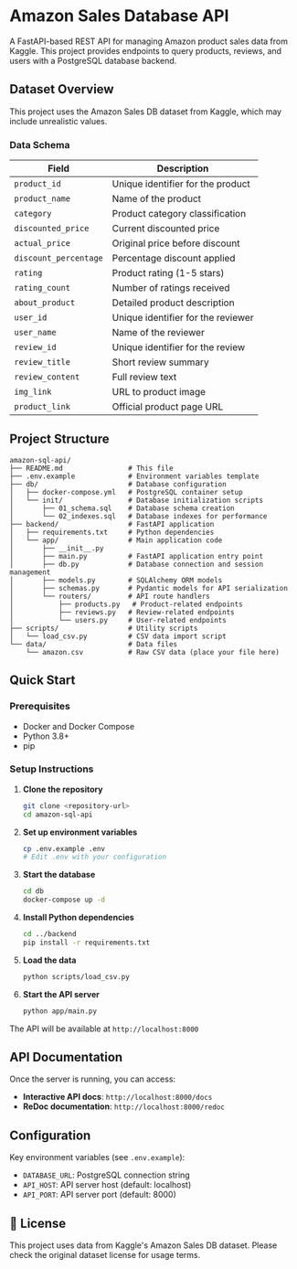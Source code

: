 # Amazon Sales Database API

A FastAPI-based REST API for managing Amazon product sales data from Kaggle. This project provides endpoints to query products, reviews, and users with a PostgreSQL database backend.

## Dataset Overview

This project uses the Amazon Sales DB dataset from Kaggle, which may include unrealistic values.

### Data Schema

| Field | Description |
|-------|-------------|
| `product_id` | Unique identifier for the product |
| `product_name` | Name of the product |
| `category` | Product category classification |
| `discounted_price` | Current discounted price |
| `actual_price` | Original price before discount |
| `discount_percentage` | Percentage discount applied |
| `rating` | Product rating (1-5 stars) |
| `rating_count` | Number of ratings received |
| `about_product` | Detailed product description |
| `user_id` | Unique identifier for the reviewer |
| `user_name` | Name of the reviewer |
| `review_id` | Unique identifier for the review |
| `review_title` | Short review summary |
| `review_content` | Full review text |
| `img_link` | URL to product image |
| `product_link` | Official product page URL |

## Project Structure

```
amazon-sql-api/
├── README.md                # This file
├── .env.example             # Environment variables template
├── db/                      # Database configuration
│   ├── docker-compose.yml   # PostgreSQL container setup
│   └── init/                # Database initialization scripts
│       ├── 01_schema.sql    # Database schema creation
│       └── 02_indexes.sql   # Database indexes for performance
├── backend/                 # FastAPI application
│   ├── requirements.txt     # Python dependencies
│   └── app/                 # Main application code
│       ├── __init__.py
│       ├── main.py          # FastAPI application entry point
│       ├── db.py            # Database connection and session management
│       ├── models.py        # SQLAlchemy ORM models
│       ├── schemas.py       # Pydantic models for API serialization
│       └── routers/         # API route handlers
│           ├── products.py   # Product-related endpoints
│           ├── reviews.py   # Review-related endpoints
│           └── users.py     # User-related endpoints
├── scripts/                 # Utility scripts
│   └── load_csv.py          # CSV data import script
└── data/                    # Data files
    └── amazon.csv           # Raw CSV data (place your file here)
```

## Quick Start

### Prerequisites

- Docker and Docker Compose
- Python 3.8+
- pip

### Setup Instructions

1. **Clone the repository**
   ```bash
   git clone <repository-url>
   cd amazon-sql-api
   ```

2. **Set up environment variables**
   ```bash
   cp .env.example .env
   # Edit .env with your configuration
   ```

3. **Start the database**
   ```bash
   cd db
   docker-compose up -d
   ```

4. **Install Python dependencies**
   ```bash
   cd ../backend
   pip install -r requirements.txt
   ```

5. **Load the data**
   ```bash
   python scripts/load_csv.py
   ```

6. **Start the API server**
   ```bash
   python app/main.py
   ```

The API will be available at `http://localhost:8000`

## API Documentation

Once the server is running, you can access:
- **Interactive API docs**: `http://localhost:8000/docs`
- **ReDoc documentation**: `http://localhost:8000/redoc`

## Configuration

Key environment variables (see `.env.example`):
- `DATABASE_URL`: PostgreSQL connection string
- `API_HOST`: API server host (default: localhost)
- `API_PORT`: API server port (default: 8000)

## 📝 License

This project uses data from Kaggle's Amazon Sales DB dataset. Please check the original dataset license for usage terms.